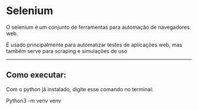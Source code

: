 <h1>Selenium</h1>
<p>O selenium é um conjunto de ferramentas para automação de navegadores web.</p>
<p>É usado principalmente para automatizar testes de aplicações web, mas também serve para scraping e simulações de uso</p>

<hr>

<h2>Como executar:</h2>
<p>Com o python já instalado, digite esse comando no terminal:</p>
Python3 -m venv venv
